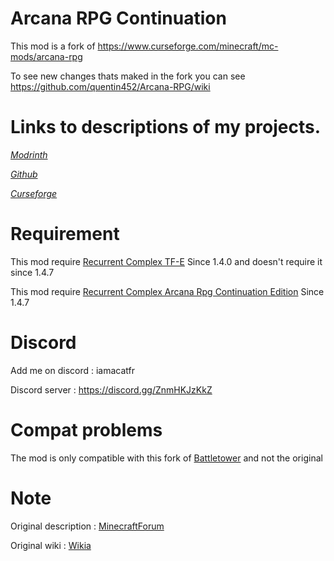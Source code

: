 # Arcana RPG Continuation

This mod is a fork of https://www.curseforge.com/minecraft/mc-mods/arcana-rpg

To see new changes thats maked in the fork you can see https://github.com/quentin452/Arcana-RPG/wiki

# Links to descriptions of my projects.

[*Modrinth*](https://modrinth.com/mod/arcana-rpg-continuation)

[*Github*](https://github.com/quentin452/Arcana-RPG)

[*Curseforge*](https://legacy.curseforge.com/minecraft/mc-mods/arcana-rpg-continuation)

# Requirement

This mod require [Recurrent Complex TF-E](https://www.curseforge.com/minecraft/mc-mods/recurrent-complex-patched/files/3724793) Since 1.4.0 and doesn't require it since 1.4.7

This mod require [Recurrent Complex Arcana Rpg Continuation Edition](https://legacy.curseforge.com/minecraft/mc-mods/recurrent-complex-arcana-rpg-continuation-edition/files) Since 1.4.7

# Discord

Add me on discord : iamacatfr

Discord server : https://discord.gg/ZnmHKJzKkZ


# Compat problems

The mod is only compatible with this fork of [Battletower](https://www.curseforge.com/minecraft/mc-mods/battle-tower-continuation/files) and not the original

# Note

Original description : [MinecraftForum](https://www.minecraftforum.net/forums/mapping-and-modding-java-edition/minecraft-mods/2453697-arcana-rpg-5-dimensions-100-mobs-bosses-minibosses)

Original wiki : [Wikia](https://arcana-rpg.fandom.com/wiki/Arcana_RPG_Wikia)
